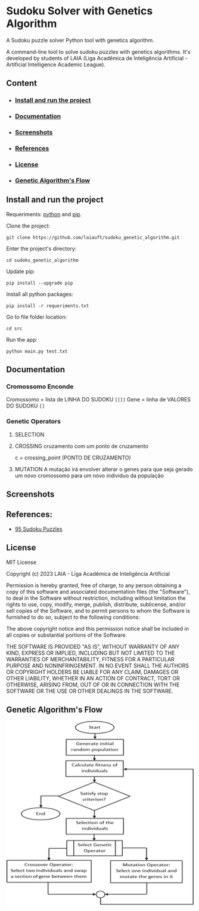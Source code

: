 # Sudoku Solver with Genetics Algorithm
A Sudoku puzzle solver Python tool with genetics algorithm.

A command-line tool to solve sudoku puzzles with genetics algorithms. It's developed by students of LAIA (Liga Acadêmica de Inteligência Artificial - Artificial Intelligence Academic League).

## Content
- ### [Install and run the project](https://github.com/laiauft/sudoku_genetic_algorithm#install-and-run-the-project-1)
- ### [Documentation](https://github.com/laiauft/sudoku_genetic_algorithm#documentation-1)
- ### [Screenshots](https://github.com/laiauft/sudoku_genetic_algorithm#screenshots-1)
- ### [References](https://github.com/laiauft/sudoku_genetic_algorithm#references-1)
- ### [License](https://github.com/laiauft/sudoku_genetic_algorithm#license-1)
- ### [Genetic Algorithm's Flow](https://github.com/laiauft/sudoku_genetic_algorithm#genetic-algorithms-flow-1)

## Install and run the project

Requeriments: [python](https://www.python.org/downloads/) and [pip](https://pip.pypa.io/en/stable/installation/).

Clone the project:

    git clone https://github.com/laiauft/sudoku_genetic_algorithm.git

Enter the project's directory:

    cd sudoku_genetic_algorithm

Update pip:

    pip install --upgrade pip

Install all python packages:

    pip install -r requeriments.txt

Go to file folder location:

    cd src

Run the app:

    python main.py test.txt

## Documentation

### Cromossomo Enconde
Cromossomo = lista de LINHA DO SUDOKU ``[[]]``
Gene = linha de VALORES DO SUDOKU     ``[]``

### Genetic Operators
1. SELECTION

2. CROSSING
cruzamento com um ponto de cruzamento
    
     c = crossing_point (PONTO DE CRUZAMENTO)
     
3. MUTATION
A mutação irá envolver alterar o genes para que seja gerado um novo cromossomo para um novo individuo da população

## Screenshots

## References:

* [95 Sudoku Puzzles](http://magictour.free.fr/top95)

## License

MIT License

Copyright (c) 2023 LAIA - Liga Acadêmica de Inteligência Artificial

Permission is hereby granted, free of charge, to any person obtaining a copy
of this software and associated documentation files (the "Software"), to deal
in the Software without restriction, including without limitation the rights
to use, copy, modify, merge, publish, distribute, sublicense, and/or sell
copies of the Software, and to permit persons to whom the Software is
furnished to do so, subject to the following conditions:

The above copyright notice and this permission notice shall be included in all
copies or substantial portions of the Software.

THE SOFTWARE IS PROVIDED "AS IS", WITHOUT WARRANTY OF ANY KIND, EXPRESS OR
IMPLIED, INCLUDING BUT NOT LIMITED TO THE WARRANTIES OF MERCHANTABILITY,
FITNESS FOR A PARTICULAR PURPOSE AND NONINFRINGEMENT. IN NO EVENT SHALL THE
AUTHORS OR COPYRIGHT HOLDERS BE LIABLE FOR ANY CLAIM, DAMAGES OR OTHER
LIABILITY, WHETHER IN AN ACTION OF CONTRACT, TORT OR OTHERWISE, ARISING FROM,
OUT OF OR IN CONNECTION WITH THE SOFTWARE OR THE USE OR OTHER DEALINGS IN THE
SOFTWARE.

## Genetic Algorithm's Flow

![Genetic Algorithm's Flow](/GeneticAlgorithm'sFlow.jpg)